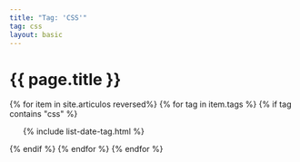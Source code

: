 ```yaml
---
title: "Tag: 'CSS'"
tag: css
layout: basic
---
```


<h1>{{ page.title }}</h1>

{% for item in site.articulos reversed%}
{% for tag in item.tags %}
{% if tag contains "css" %}
<ul>
    {% include list-date-tag.html %}
</ul>
{% endif %}
{% endfor %}
{% endfor %}